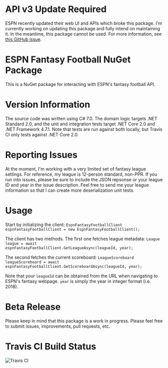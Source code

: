 # API v3 Update Required
ESPN recently updated their web UI and APIs which broke this package. I'm currently working on updating this package and fully intend on maintaining it. In the meantime, this package cannot be used. For more information, see [this GitHub issue](https://github.com/scottenriquez/espn-fantasy-football-nuget/issues/10).

# ESPN Fantasy Football NuGet Package
This is a NuGet package for interacting with ESPN's fantasy football API.

# Version Information
The source code was written using C# 7.0. The domain logic targets .NET Standard 2.0, and the unit and integration tests target .NET Core 2.0 and .NET Framework 4.7.1. Note that tests are run against both locally, but Travis CI only tests against .NET Core 2.0.

# Reporting Issues
At the moment, I'm working with a very limited set of fantasy league settings. For reference, my league is 12-person standard, non-PPR. If you run into issues, please be sure to include the JSON repsonse or your league ID and year in the issue description. Feel free to send me your league information so that I can create more deserialization unit tests.

# Usage
Start by initializing the client:
<code>EspnFantasyFootballClient espnFantasyFootballClient = new EspnFantasyFootballClient();</code>

The client has two methods. The first one fetches league metadata:
<code>League league = await espnFantasyFootballClient.GetLeagueAsync(leagueId, year);</code>

The second fetches the current scoreboard:
<code>LeagueScoreboard leagueScoreboard = await espnFantasyFootballClient.GetScoreboardAsync(leagueId, year);</code>

Note that your <code>leagueId</code> can be obtained from the URL when navigating to ESPN's fantasy webpage. <code>year</code> is simply the year in integer format (i.e. 2018).

# Beta Release
Please keep in mind that this package is a work in progress. Please feel free to submit issues, improvements, pull requests, etc.

# Travis CI Build Status
![Travis CI](https://api.travis-ci.org/scottenriquez/espn-fantasy-football-nuget.svg?branch=master "Travis CI Build Status")
